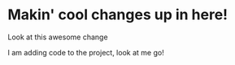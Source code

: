 # Makin' cool changes up in here!

Look at this awesome change

I am adding code to the project, look at me go!
